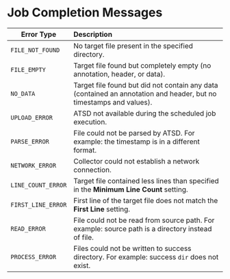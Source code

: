 # Job Completion Messages

| **Error Type** | **Description** |
|---|:---|
`FILE_NOT_FOUND` | No target file present in the specified directory.
`FILE_EMPTY` | Target file found but completely empty (no annotation, header, or data).
`NO_DATA` | Target file found but did not contain any data (contained an annotation and header, but no timestamps and values).
`UPLOAD_ERROR` | ATSD not available during the scheduled job execution.
`PARSE_ERROR` | File could not be parsed by ATSD. For example: the timestamp is in a different format.
`NETWORK_ERROR` | Collector could not establish a network connection.
`LINE_COUNT_ERROR` | Target file contained less lines than specified in the **Minimum Line Count** setting.
`FIRST_LINE_ERROR` | First line of the target file does not match the **First Line** setting.
`READ_ERROR` | File could not be read from source path. For example: source path is a directory instead of file.
`PROCESS_ERROR` | Files could not be written to success directory. For example: success `dir` does not exist.
